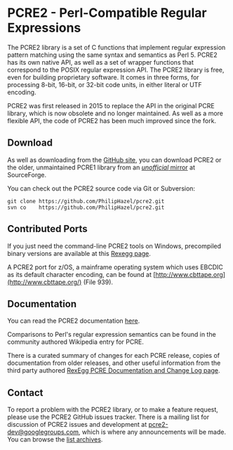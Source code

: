 # PCRE2 - Perl-Compatible Regular Expressions

The PCRE2 library is a set of C functions that implement regular expression
pattern matching using the same syntax and semantics as Perl 5. PCRE2 has its
own native API, as well as a set of wrapper functions that correspond to the
POSIX regular expression API. The PCRE2 library is free, even for building 
proprietary software. It comes in three forms, for processing 8-bit, 16-bit,
or 32-bit code units, in either literal or UTF encoding.

PCRE2 was first released in 2015 to replace the API in the original PCRE 
library, which is now obsolete and no longer maintained. As well as a more
flexible API, the code of PCRE2 has been much improved since the fork.
 
## Download

As well as downloading from the 
[GitHub site](https://github.com/PhilipHazel/pcre2), you can download PCRE2 
or the older, unmaintained PCRE1 library from an 
[*unofficial* mirror](https://sourceforge.net/projects/pcre/files/) at SourceForge.

You can check out the PCRE2 source code via Git or Subversion:

    git clone https://github.com/PhilipHazel/pcre2.git
    svn co    https://github.com/PhilipHazel/pcre2.git

## Contributed Ports

If you just need the command-line PCRE2 tools on Windows, precompiled binary
versions are available at this 
[Rexegg page](http://www.rexegg.com/pcregrep-pcretest.html).

A PCRE2 port for z/OS, a mainframe operating system which uses EBCDIC as its
default character encoding, can be found at 
[http://www.cbttape.org](http://www.cbttape.org/) (File 939).

## Documentation

You can read the PCRE2 documentation 
[here](https://philiphazel.github.io/pcre2/doc/html/index.html).

Comparisons to Perl's regular expression semantics can be found in the
community authored Wikipedia entry for PCRE.

There is a curated summary of changes for each PCRE release, copies of
documentation from older releases, and other useful information from the third
party authored 
[RexEgg PCRE Documentation and Change Log page](http://www.rexegg.com/pcre-documentation.html).

## Contact

To report a problem with the PCRE2 library, or to make a feature request, please
use the PCRE2 GitHub issues tracker. There is a mailing list for discussion of
 PCRE2 issues and development at pcre2-dev@googlegroups.com, which is where any
announcements will be made. You can browse the 
[list archives](https://groups.google.com/g/pcre2-dev).

